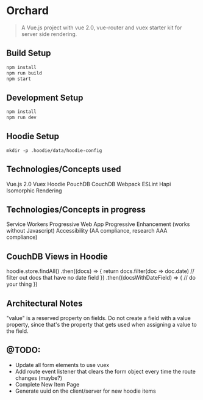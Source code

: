 # Orchard

> A Vue.js project with vue 2.0, vue-router and vuex starter kit for server side rendering.

## Build Setup

``` bash
npm install
npm run build
npm start
```

## Development Setup

```bash
npm install
npm run dev
```

## Hoodie Setup
``` mkdir -p .hoodie/data/hoodie-config ```

## Technologies/Concepts used

Vue.js 2.0
Vuex
Hoodie
PouchDB
CouchDB
Webpack
ESLint
Hapi
Isomorphic Rendering

## Technologies/Concepts in progress

Service Workers
Progressive Web App
Progressive Enhancement (works without Javascript)
Accessibility (AA compliance, research AAA compliance)

## CouchDB Views in Hoodie

hoodie.store.findAll()
  .then((docs) => {
    return docs.filter(doc => doc.date) // filter out docs that have no date field
  })
  .then((docsWithDateField) => {
    // do your thing
  })

## Architectural Notes

"value" is a reserved property on fields. Do not create a field with a value property, since that's the property that gets used when assigning a value to the field.

## @TODO:

- Update all form elements to use vuex
- Add route event listener that clears the form object every time the route changes (maybe?)
- Complete New Item Page
- Generate uuid on the client/server for new hoodie items